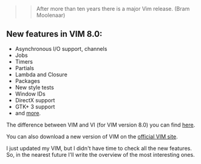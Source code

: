 >> After more than ten years there is a major Vim release. (Bram Moolenaar)

<!--more-->

## New features in VIM 8.0:
- Asynchronous I/O support, channels
- Jobs
- Timers
- Partials
- Lambda and Closure
- Packages
- New style tests
- Window IDs
- DirectX support
- GTK+ 3 support
- and [more](https://github.com/vim/vim/blob/master/runtime/doc/version8.txt).

The difference between VIM and VI (for VIM version 8.0) you can find [here](https://github.com/vim/vim/blob/master/runtime/doc/vi_diff.txt).

You can also download a new version of VIM on the [official VIM site](http://www.vim.org/download.php).

I just updated my VIM, but I didn't have time to check all the new features. So, in the nearest future I'll write the overview of the most interesting ones.
